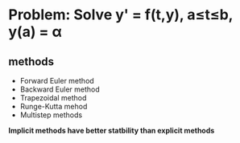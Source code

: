 # Problem: Solve y' = f(t,y), a≤t≤b, y(a) = α
## methods
* Forward Euler method
* Backward Euler method
* Trapezoidal method
* Runge-Kutta mehod
* Multistep methods

**Implicit methods have better statbility than explicit methods**
